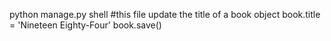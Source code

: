 python manage.py shell
#this file update the title of a book object
book.title = 'Nineteen Eighty-Four'
book.save()